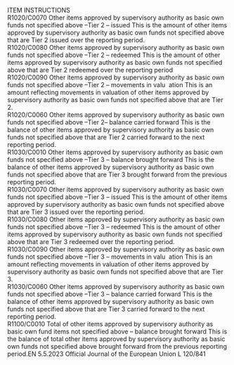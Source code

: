  
ITEM  INSTRUCTIONS  
R1020/C0070  Other items approved by 
supervisory authority as basic 
own funds not specified above 
–Tier 2 – issued  This is the amount of other items approved by supervisory authority as basic own 
funds not specified above that are Tier 2 issued over the reporting period.  
R1020/C0080  Other items approved by 
supervisory authority as basic 
own funds not specified above 
–Tier 2 – redeemed  This is the amount of other items approved by supervisory authority as basic own 
funds not specified above that are Tier 2 redeemed over the reporting period  
R1020/C0090  Other items approved by 
supervisory authority as basic 
own funds not specified above 
–Tier 2 – movements in valu ­
ation  This is an amount reflecting movements in valuation of other items approved by 
supervisory authority as basic own funds not specified above that are Tier 2.  
R1020/C0060  Other items approved by 
supervisory authority as basic 
own funds not specified above 
–Tier 2– balance carried 
forward  This is the balance of other items approved by supervisory authority as basic own 
funds not specified above that are Tier 2 carried forward to the next reporting 
period.  
R1030/C0010  Other items approved by 
supervisory authority as basic 
own funds not specified above 
–Tier 3 – balance brought 
forward  This is the balance of other items approved by supervisory authority as basic own 
funds not specified above that are Tier 3 brought forward from the previous 
reporting period.  
R1030/C0070  Other items approved by 
supervisory authority as basic 
own funds not specified above 
–Tier 3 – issued  This is the amount of other items approved by supervisory authority as basic own 
funds not specified above that are Tier 3 issued over the reporting period.  
R1030/C0080  Other items approved by 
supervisory authority as basic 
own funds not specified above 
–Tier 3 – redeemed  This is the amount of other items approved by supervisory authority as basic own 
funds not specified above that are Tier 3 redeemed over the reporting period.  
R1030/C0090  Other items approved by 
supervisory authority as basic 
own funds not specified above 
–Tier 3 – movements in valu ­
ation  This is an amount reflecting movements in valuation of other items approved by 
supervisory authority as basic own funds not specified above that are Tier 3.  
R1030/C0060  Other items approved by 
supervisory authority as basic 
own funds not specified above 
–Tier 3 – balance carried 
forward  This is the balance of other items approved by supervisory authority as basic own 
funds not specified above that are Tier 3 carried forward to the next reporting 
period.  
R1100/C0010  Total of other items approved 
by supervisory authority as 
basic own fund items not 
specified above – balance 
brought forward  This is the balance of total other items approved by supervisory authority as basic 
own funds not specified above brought forward from the previous reporting 
period.EN  5.5.2023 Official Journal of the European Union L 120/841